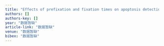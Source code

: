 ```yaml
---
title: "Effects of prefixation and fixation times on apoptosis detection by in situ end-labeling of fragmented DNA"
authors: []
authors-key: []
year: "数据暂缺"
article-link: "数据暂缺"
venue: "数据暂缺"
bibex: "数据暂缺"
---
```

